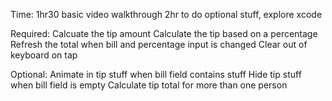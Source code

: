 Time:
1hr30 basic video walkthrough
2hr to do optional stuff, explore xcode

Required:
Calcuate the tip amount
Calculate the tip based on a percentage
Refresh the total when bill and percentage input is changed
Clear out of keyboard on tap

Optional:
Animate in tip stuff when bill field contains stuff
Hide tip stuff when bill field is empty
Calculate tip total for more than one person
